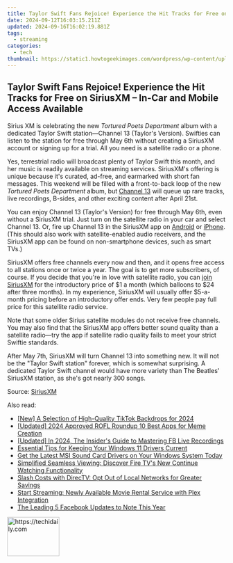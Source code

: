 ```yaml
---
title: Taylor Swift Fans Rejoice! Experience the Hit Tracks for Free on SiriusXM – In-Car and Mobile Access Available
date: 2024-09-12T16:03:15.211Z
updated: 2024-09-16T16:02:19.881Z
tags:
  - streaming
categories:
  - tech
thumbnail: https://static1.howtogeekimages.com/wordpress/wp-content/uploads/2024/04/35.jpg
---
```


## Taylor Swift Fans Rejoice! Experience the Hit Tracks for Free on SiriusXM – In-Car and Mobile Access Available

Sirius XM is celebrating the new _Tortured Poets Department_ album with a dedicated Taylor Swift station—Channel 13 (Taylor's Version). Swifties can listen to the station for free through May 6th without creating a SiriusXM account or signing up for a trial. All you need is a satellite radio or a phone.

 Yes, terrestrial radio will broadcast plenty of Taylor Swift this month, and her music is readily available on streaming services. SiriusXM's offering is unique because it's curated, ad-free, and earmarked with short fan messages. This weekend will be filled with a front-to-back loop of the new _Tortured Poets Department_ album, but [Channel 13](https://www.siriusxm.com/blog/channel-13-taylors-version) will queue up rare tracks, live recordings, B-sides, and other exciting content after April 21st.

 You can enjoy Channel 13 (Taylor's Version) for free through May 6th, even without a SiriusXM trial. Just turn on the satellite radio in your car and select Channel 13\. Or, fire up Channel 13 in the SiriusXM app on [Android](https://www.anrdoezrs.net/links/3607085/type/dlg/sid/UUhtgUeUpU2002786/https://play.google.com/store/apps/details?id=com.sirius&hl=en%5FUS&gl=US&pli=1) or [iPhone](https://apps.apple.com/us/app/siriusxm-music-sports-news/id317951436). (This should also work with satellite-enabled audio receivers, and the SiriusXM app can be found on non-smartphone devices, such as smart TVs.)

 SiriusXM offers free channels every now and then, and it opens free access to all stations once or twice a year. The goal is to get more subscribers, of course. If you decide that you're in love with satellite radio, you can [join SiriusXM](https://www.siriusxm.com/choose-plan) for the introductory price of $1 a month (which balloons to $24 after three months). In my experience, SiriusXM will usually offer $5-a-month pricing before an introductory offer ends. Very few people pay full price for this satellite radio service.

 Note that some older Sirius satellite modules do not receive free channels. You may also find that the SiriusXM app offers better sound quality than a satellite radio—try the app if satellite radio quality fails to meet your strict Swiftie standards.

 After May 7th, SiriusXM will turn Channel 13 into something new. It will not be the "Taylor Swift station" forever, which is somewhat surprising. A dedicated Taylor Swift channel would have more variety than The Beatles' SiriusXM station, as she's got nearly 300 songs.

 Source: [SiriusXM](https://www.siriusxm.com/channels/taylors-version)

<ins class="adsbygoogle"
     style="display:block"
     data-ad-format="autorelaxed"
     data-ad-client="ca-pub-7571918770474297"
     data-ad-slot="1223367746"></ins>

<ins class="adsbygoogle"
     style="display:block"
     data-ad-client="ca-pub-7571918770474297"
     data-ad-slot="8358498916"
     data-ad-format="auto"
     data-full-width-responsive="true"></ins>

<span class="atpl-alsoreadstyle">Also read:</span>
<div><ul>
<li><a href="https://fox-cloud.techidaily.com/new-a-selection-of-high-quality-tiktok-backdrops-for-2024/"><u>[New] A Selection of High-Quality TikTok Backdrops for 2024</u></a></li>
<li><a href="https://article-posts.techidaily.com/updated-2024-approved-rofl-roundup-10-best-apps-for-meme-creation/"><u>[Updated] 2024 Approved ROFL Roundup 10 Best Apps for Meme Creation</u></a></li>
<li><a href="https://digital-screen-recording.techidaily.com/updated-in-2024-the-insiders-guide-to-mastering-fb-live-recordings/"><u>[Updated] In 2024, The Insider's Guide to Mastering FB Live Recordings</u></a></li>
<li><a href="https://win-forum.techidaily.com/essential-tips-for-keeping-your-windows-11-drivers-current/"><u>Essential Tips for Keeping Your Windows 11 Drivers Current</u></a></li>
<li><a href="https://hardware-updates.techidaily.com/get-the-latest-msi-sound-card-drivers-on-your-windows-system-today/"><u>Get the Latest MSI Sound Card Drivers on Your Windows System Today</u></a></li>
<li><a href="https://media-tips.techidaily.com/simplified-seamless-viewing-discover-fire-tvs-new-continue-watching-functionality/"><u>Simplified Seamless Viewing: Discover Fire TV's New Continue Watching Functionality</u></a></li>
<li><a href="https://media-tips.techidaily.com/slash-costs-with-directv-opt-out-of-local-networks-for-greater-savings/"><u>Slash Costs with DirecTV: Opt Out of Local Networks for Greater Savings</u></a></li>
<li><a href="https://media-tips.techidaily.com/start-streaming-newly-available-movie-rental-service-with-plex-integration/"><u>Start Streaming: Newly Available Movie Rental Service with Plex Integration</u></a></li>
<li><a href="https://facebook-video-recording.techidaily.com/the-leading-5-facebook-updates-to-note-this-year/"><u>The Leading 5 Facebook Updates to Note This Year</u></a></li>
</ul></div>

<!-- affiliate ads begin -->
<a href="https://aligracehair.sjv.io/c/5597632/2115908/19272" target="_top" id="2115908">
  <img src="//a.impactradius-go.com/display-ad/19272-2115908" border="0" alt="https://techidaily.com" width="120" height="90"/>
</a>
<img height="0" width="0" src="https://aligracehair.sjv.io/i/5597632/2115908/19272" style="position:absolute;visibility:hidden;" border="0" />
<!-- affiliate ads end -->

